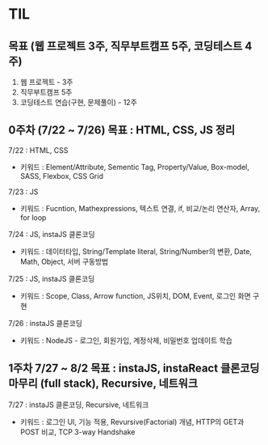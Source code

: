 # TIL

## 목표 (웹 프로젝트 3주, 직무부트캠프 5주, 코딩테스트 4주)

1. 웹 프로젝트 - 3주
2. 직무부트캠프 5주
3. 코딩테스트 연습(구현, 문제풀이) - 12주

## 0주차 (7/22 ~ 7/26) 목표 : HTML, CSS, JS 정리

7/22 : HTML, CSS

- 키워드 : Element/Attribute, Sementic Tag, Property/Value, Box-model, SASS, Flexbox, CSS Grid

7/23 : JS

- 키워드 : Fucntion, Mathexpressions, 텍스트 연결, if, 비교/논리 연산자, Array, for loop

7/24 : JS, instaJS 클론코딩

- 키워드 : 데이터타입, String/Template literal, String/Number의 변환, Date, Math, Object, 서버 구동방법

7/25 : JS, instaJS 클론코딩

- 키워드 : Scope, Class, Arrow function, JS위치, DOM, Event, 로그인 화면 구현

7/26 : instaJS 클론코딩

- 키워드 : NodeJS - 로그인, 회원가입, 계정삭제, 비밀번호 업데이트 학습

## 1주차 7/27 ~ 8/2 목표 : instaJS, instaReact 클론코딩 마무리 (full stack), Recursive, 네트워크

7/27 : instaJS 클론코딩, Recursive, 네트워크

- 키워드 : 로그인 UI, 기능 적용, Revursive(Factorial) 개념, HTTP의 GET과 POST 비교, TCP 3-way Handshake
